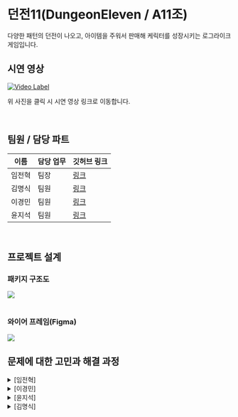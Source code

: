 # 던전11(DungeonEleven / A11조)

다양한 패턴의 던전이 나오고, 아이템을 주워서 판매해 케릭터를 성장시키는 로그라이크 게임입니다.

## 시연 영상
[![Video Label](http://img.youtube.com/vi/dt7GvhOIzxU/0.jpg)](https://youtu.be/dt7GvhOIzxU)

위 사진을 클릭 시 시연 영상 링크로 이동합니다.


<br/>

## 팀원 / 담당 파트


|이름|담당 업무|깃허브 링크|
|------|---|---|
|임전혁|팀장|[링크](https://github.com/yarogono)|
|김명식|팀원|[링크](https://github.com/D0ryeon)|
|이경민|팀원|[링크](https://github.com/kminsmin)|
|윤지석|팀원|[링크](https://github.com/noyyo)|



<br/>


## 프로젝트 설계


### 패키지 구조도

<img src="https://github.com/yarogono/DungeonEleven/assets/70641418/3ad8f7c4-3420-4ff0-a996-c27bcf3abfed">

<br/>
<br/>

### 와이어 프레임(Figma)

<img src="https://github.com/yarogono/DungeonEleven/assets/70641418/dee80154-2dcf-49ea-8fe7-cbb13f1423df">

<br/>

## 문제에 대한 고민과 해결 과정


<details>
<summary>[임전혁] </summary>
<div markdown="1">

</div>
</details>

<details>
<summary>[이경민] </summary>
<div markdown="1">

</div>
</details>

<details>
<summary>[윤지석] </summary>
<div markdown="1">

</div>
</details>

<details>
<summary>[김명식] </summary>
<div markdown="1">

</div>
</details>
